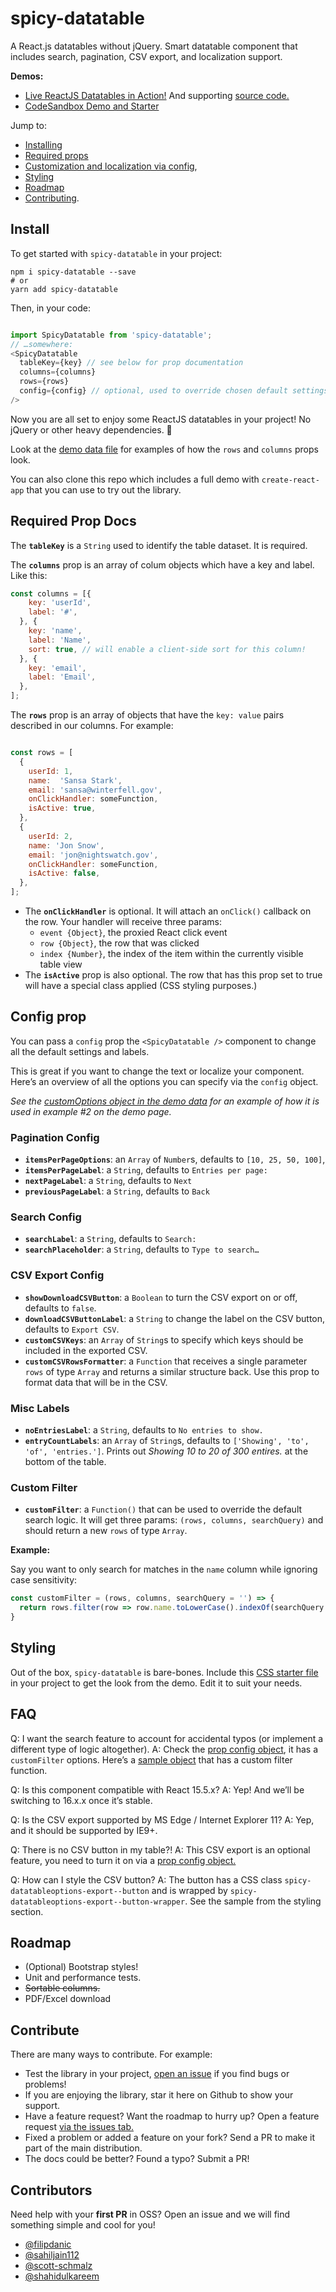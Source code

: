 # spicy-datatable

A React.js datatables without jQuery. Smart datatable component that includes search, pagination, CSV export, and localization support.

**Demos:**
- [Live ReactJS Datatables in Action!](https://spicy-datatable.now.sh) And supporting [source code.](https://github.com/filipdanic/spicy-datatable/blob/master/src/App.js)
- [CodeSandbox Demo and Starter](https://codesandbox.io/s/rmy3k2zk1p)

Jump to:
- [Installing](#install)
- [Required props](#required-prop-docs)
- [Customization and localization via config](#config-prop),
- [Styling](#styling)
- [Roadmap](#roadmap)
- [Contributing](#contribute).

## Install

To get started with `spicy-datatable` in your project:

```
npm i spicy-datatable --save
# or
yarn add spicy-datatable
```

Then, in your code:

```javascript

import SpicyDatatable from 'spicy-datatable';
// …somewhere:
<SpicyDatatable
  tableKey={key} // see below for prop documentation
  columns={columns}
  rows={rows}
  config={config} // optional, used to override chosen default settings/labels
/>

```

Now you are all set to enjoy some ReactJS datatables in your project! No jQuery or other heavy dependencies. 🙌

Look at the [demo data file](https://github.com/filipdanic/spicy-datatable/blob/master/src/demo-data.js) for examples of how the `rows` and `columns` props look.

You can also clone this repo which includes a full demo with `create-react-app` that you can use to try out the library.

## Required Prop Docs

The **`tableKey`** is a `String` used to identify the table dataset. It is required.

The **`columns`** prop is an array of colum objects which have a key and label. Like this:

```javascript
const columns = [{
    key: 'userId',
    label: '#',
  }, {
    key: 'name',
    label: 'Name',
    sort: true, // will enable a client-side sort for this column!
  }, {
    key: 'email',
    label: 'Email',
  },
];
```

The **`rows`** prop is an array of objects that have the `key: value` pairs described in our columns. For example:

```javascript

const rows = [
  {
    userId: 1,
    name:  'Sansa Stark',
    email: 'sansa@winterfell.gov',
    onClickHandler: someFunction,
    isActive: true,
  },
  {
    userId: 2,
    name: 'Jon Snow',
    email: 'jon@nightswatch.gov',
    onClickHandler: someFunction,
    isActive: false,
  },
];
```

- The **`onClickHandler`** is optional. It will attach an `onClick()` callback on the row. Your handler will receive three params:
  - `event {Object}`, the proxied React click event
  - `row {Object}`, the row that was clicked
  - `index {Number}`, the index of the item within the currently visible table view
- The **`isActive`** prop is also optional. The row that has this prop set to true will have a special class applied (CSS styling purposes.)

## Config prop

You can pass a `config` prop the `<SpicyDatatable />` component to change all the default settings and labels.

This is great if you want to change the text or localize your component. Here’s an overview of all the options you can specify via the `config` object.

_See the [customOptions object in the demo data](https://github.com/filipdanic/spicy-datatable/blob/master/src/demo-data.js) for an example of how it is used in example #2 on the demo page._

### Pagination Config

- **`itemsPerPageOptions`**: an `Array` of `Number`s, defaults to `[10, 25, 50, 100]`,
- **`itemsPerPageLabel`**: a `String`, defaults to `Entries per page:`
- **`nextPageLabel`**: a `String`, defaults to `Next`
- **`previousPageLabel`**: a `String`, defaults to `Back`

### Search Config

- **`searchLabel`**: a `String`, defaults to `Search:`
- **`searchPlaceholder`**: a `String`, defaults to `Type to search…`

### CSV Export Config

- **`showDownloadCSVButton`**: a `Boolean` to turn the CSV export on or off, defaults to `false`.
- **`downloadCSVButtonLabel`**: a `String` to change the label on the CSV button, defaults to `Export CSV`.
- **`customCSVKeys`**: an `Array` of `String`s to specify which keys should be included in the exported CSV.
- **`customCSVRowsFormatter`**: a `Function` that receives a single parameter `rows` of type `Array` and returns a similar structure back. Use this prop to format data that will be in the CSV.

### Misc Labels

- **`noEntriesLabel`**: a `String`, defaults to `No entries to show.`
- **`entryCountLabels`**: an `Array` of `String`s, defaults to `['Showing', 'to', 'of', 'entries.']`. Prints out _Showing 10 to 20 of 300 entires._ at the bottom of the table.

### Custom Filter

- **`customFilter`**: a `Function()` that can be used to override the default search logic. It will get three params: `(rows, columns, searchQuery)` and should return a new `rows` of type `Array`.

__**Example:**__

Say you want to only search for matches in the `name` column while ignoring case sensitivity:

```javascript
const customFilter = (rows, columns, searchQuery = '') => {
  return rows.filter(row => row.name.toLowerCase().indexOf(searchQuery.toLowerCase()) > -1);
}
```

## Styling

Out of the box, `spicy-datatable` is bare-bones. Include this [CSS starter file](https://github.com/filipdanic/spicy-datatable/blob/master/src/sample-styles.css) in your project to get the look from the demo. Edit it to suit your needs.

## FAQ

Q: I want the search feature to account for accidental typos (or implement a different type of logic altogether).
A: Check the [prop config object](#config-prop), it has a `customFilter` options. Here’s a [sample object](https://github.com/filipdanic/spicy-datatable/blob/master/src/demo-data.js) that has a custom filter function.

Q: Is this component compatible with React 15.5.x?
A: Yep! And we’ll be switching to 16.x.x once it’s stable.

Q: Is the CSV export supported by MS Edge / Internet Explorer 11?
A: Yep, and it should be supported by IE9+.

Q: There is no CSV button in my table?!
A: This CSV export is an optional feature, you need to turn it on via a [prop config object.](#config-prop)

Q: How can I style the CSV button?
A: The button has a CSS class `spicy-datatableoptions-export--button` and is wrapped by `spicy-datatableoptions-export--button-wrapper`. See the sample from the styling section.

## Roadmap

- (Optional) Bootstrap styles!
- Unit and performance tests.
- ~~Sortable columns.~~
- PDF/Excel download

## Contribute

There are many ways to contribute. For example:

- Test the library in your project, [open an issue](https://github.com/filipdanic/spicy-datatable/issues/new) if you find bugs or problems!
- If you are enjoying the library, star it here on Github to show your support.
- Have a feature request? Want the roadmap to hurry up? Open a feature request [via the issues tab.](https://github.com/filipdanic/spicy-datatable/issues/new)
- Fixed a problem or added a feature on your fork? Send a PR to make it part of the main distribution.
- The docs could be better? Found a typo? Submit a PR!

## Contributors

Need help with your **first PR** in OSS? Open an issue and we will find something simple and cool for you!

- [@filipdanic](https://github.com/filipdanic/)
- [@sahiljain112](https://github.com/sahiljain112)
- [@scott-schmalz](https://github.com/scott-schmalz)
- [@shahidulkareem](https://github.com/shahidulkareem)
